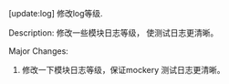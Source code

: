 [update:log] 修改log等级.

Description:
修改一些模块日志等级， 使测试日志更清晰。

Major Changes:
1. 修改一下模块日志等级，保证mockery 测试日志更清晰。